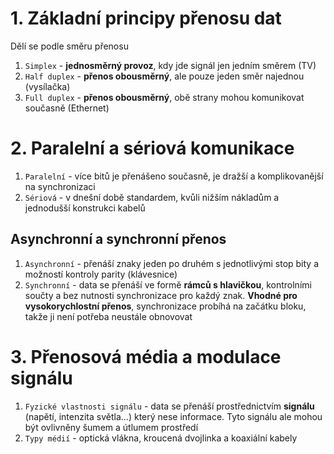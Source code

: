# 1. Základní principy přenosu dat
Dělí se podle směru přenosu
1. `Simplex` - **jednosměrný provoz**, kdy jde signál jen jedním směrem (TV)
2. `Half duplex` - **přenos obousměrný**, ale pouze jeden směr najednou (vysílačka)
3. `Full duplex` - **přenos obousměrný**, obě strany mohou komunikovat současně (Ethernet)

# 2. Paralelní a sériová komunikace
1. `Paralelní` - více bitů je přenášeno současně, je dražší a komplikovanější na synchronizaci
2. `Sériová` - v dnešní době standardem, kvůli nižším nákladům a jednodušší konstrukci kabelů

## Asynchronní a synchronní přenos

1. `Asynchronní` - přenáší znaky jeden po druhém s jednotlivými stop bity a možností kontroly parity (klávesnice)
2. `Synchronní` - data se přenáší ve formě **rámců s hlavičkou**, kontrolními součty a bez nutnosti synchronizace pro každý znak. **Vhodné pro vysokorychlostní přenos**, synchronizace probíhá na začátku bloku, takže ji není potřeba neustále obnovovat

# 3. Přenosová média a modulace signálu

1. `Fyzické vlastnosti signálu` - data se přenáší prostřednictvím **signálu** (napětí, intenzita světla...) který nese informace. Tyto signálu ale mohou být ovlivněny šumem a útlumem prostředí
2. `Typy médií` - optická vlákna, kroucená dvojlinka a koaxiální kabely
